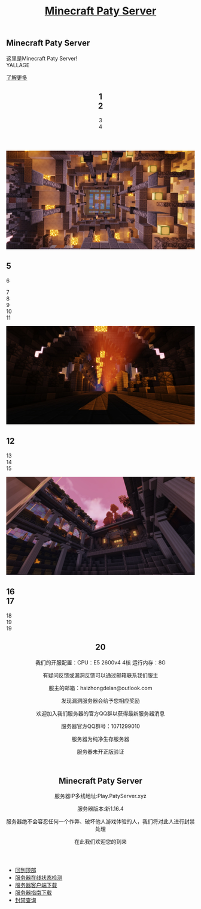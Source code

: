 <html>
 <head> 
  <meta charset="utf-8" /> 
  <title>欢迎来到Minecraft Paty Server官方网站！</title> 
  <meta name="viewport" content="width=device-width, initial-scale=1" /> 
  <!--[if lte IE 8]><script src="assets/js/ie/html5shiv.js"></script><![endif]--> 
  <link rel="stylesheet" href="assets/css/main.css" /> 
  <!--[if lte IE 8]><link rel="stylesheet" href="assets/css/ie8.css" /><![endif]--> 
  <!--[if lte IE 9]><link rel="stylesheet" href="assets/css/ie9.css" /><![endif]--> 
 </head> 
 <body class="landing"> 
  <!-- Page Wrapper --> 
  <div id="page-wrapper"> 
   <!-- Header --> 
   <header id="header" class="alt"> 
    <h1><a href="index.html">Minecraft Paty Server</a></h1> 
   </header> 
   <!-- Banner --> 
   <section id="banner"> 
    <div class="inner"> 
     <h2>Minecraft Paty Server</h2> 
     <p>这里是Minecraft Paty Server!<br /> YALLAGE<br /> </p> 
    </div> 
    <a href="#one" class="more scrolly">了解更多</a> 
   </section> 
   <section id="one" class="wrapper style1 special"> 
    <div class="inner"> 
     <header class="major"> 
      <h2>1<br /> 2</h2> 
      <p>3<br /> 4</p> 
     </header> 
    </div> 
   </section> 
   <section id="two" class="wrapper alt style2"> 
    <section class="spotlight"> 
     <div class="image">
      <img src="images/pic01.jpg" alt="" />
     </div>
     <div class="content"> 
      <h2>5<br /> </h2>6 
      <p>7<br /> 8<br /> 9<br /> 10<br /> 11</p> 
     </div> 
    </section> 
    <section class="spotlight"> 
     <div class="image">
      <img src="images/pic02.jpg" alt="" />
     </div>
     <div class="content"> 
      <h2>12 </h2> 
      <p>13<br /> 14<br /> 15</p> 
     </div> 
    </section> 
    <section class="spotlight"> 
     <div class="image">
      <img src="images/pic03.jpg" alt="" />
     </div>
     <div class="content"> 
      <h2>16<br /> 17</h2> 
      <p>18<br /> 19<br /> 19</p> 
     </div> 
    </section> 
   </section> 
   <!-- Three --> 
   <section id="three" class="wrapper style3 special"> 
    <div class="inner"> 
     <header class="major"> 
      <h2>20</h2> 
      <p>我们的开服配置：CPU：E5 2600v4 4核 运行内存：8G</p> 
      <p>有疑问反馈或漏洞反馈可以通过邮箱联系我们服主</p> 
      <p>服主的邮箱：haizhongdelan@outlook.com</p> 
      <p>发现漏洞服务器会给予您相应奖励</p>
      <p>欢迎加入我们服务器的官方QQ群以获得最新服务器消息</p>
      <p>服务器官方QQ群号：1071299010</p>
      <p>服务器为纯净生存服务器</p>
      <p>服务器未开正版验证</p>
     </header> 
    </div> 
   </section> 
   <!-- CTA --> 
   <section id="cta" class="wrapper style4"> 
    <div class="inner"> 
     <header> 
      <h2>Minecraft Paty Server</h2> 
      <p>服务器IP多线地址:Play.PatyServer.xyz</p> 
      <p>服务器版本:新1.16.4</p> 
      <p>服务器绝不会容忍任何一个作弊、破坏他人游戏体验的人，我们将对此人进行封禁处理</p> 
      <p>在此我们欢迎您的到来</p> 
     </header> 
     <ul class="actions vertical"> 
      <li><a href="https://patyserver.github.io/" class="button fit special">回到顶部</a></li>
      <li><a href="http://Status.Mctalks.com/id-3878.html" class="button fit special">服务器在线状态检测</a></li>
      <li><a href="http://GF.PatyServer.xyz:8888/down/NwjtXJVg5A42" class="button fit special">服务器客户端下载</a></li>
      <li><a href="http://PatyServer.Github.io/images/Paty服务器指南" class="button fit special">服务器指南下载</a></li>
      <li><a href="http://PatyServer.Github.io/Banlist.html" class="button fit special">封禁查询</a></li>
      </ul> 
    </div> 
   </section>  
  </div> 
  <!-- Scripts --> 
  <script src="assets/js/jquery.min.js"></script> 
  <script src="assets/js/jquery.scrollex.min.js"></script> 
  <script src="assets/js/jquery.scrolly.min.js"></script> 
  <script src="assets/js/skel.min.js"></script> 
  <script src="assets/js/util.js"></script> 
  <!--[if lte IE 8]><script src="assets/js/ie/respond.min.js"></script><![endif]--> 
  <script src="assets/js/main.js"></script>  
  <audio src="images/bgm001.mp3" autoplay="autoplay" loop="loop">   
 </body>
</html>
